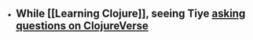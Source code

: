- While [[Learning Clojure]], seeing Tiye [asking questions on ClojureVerse](https://clojureverse.org/t/best-practices-for-importing-raw-text-files-into-clojurescript-projects/2569)
	-